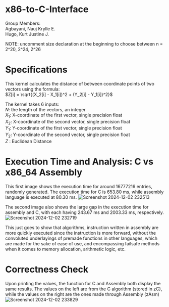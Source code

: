 # x86-to-C-Interface

Group Members:  
Agbayani, Nauj Krylle E.  
Hugo, Kurt Justine J.  

NOTE: uncomment size declaration at the beginning to choose between n = 2^20, 2^24, 2^26

# Specifications
This kernel calculates the distance of between coordinate points of two vectors using the formula:  
$Z[i] = \sqrt{(X_2[i] - X_1[i])^2 + (Y_2[i] - Y_1[i])^2}$  

The kernel takes 6 inputs:  
$N$: the length of the vectors, an integer  
$X_1$: X-coordinate of the first vector, single precision float  
$X_2$: X-coordinate of the second vector, single precision float  
$Y_1$: Y-coordinate of the first vector, single precision float  
$Y_2$: Y-coordinate of the second vector, single precision float  
$Z$ : Euclidean Distance

# Execution Time and Analysis: C vs x86_64 Assembly
This first image shows the execution time for around 16777216 entries, randomly generated. The execution time for C is 653.80 ms, while assembly language is executed at 80.30 ms.
![Screenshot 2024-12-02 232513](https://github.com/user-attachments/assets/a3fcc044-e05d-48b2-aaf0-a12de05af7ef)

The second image also shows the large gap in the execution time for assembly and C, with each having 243.67 ms and 2003.33 ms, respectively.
![Screenshot 2024-12-02 232719](https://github.com/user-attachments/assets/b8a4efd5-94d3-4539-8d82-9c7090e24d5f)

This just goes to show that algorithms, instruction written in assembly are more quickly executed since the instruction is more forward, without the convoluted underlayings of premade functions in other languages, which are made for the sake of ease of use, and encompassing failsafe methods when it comes to memory allocation, arithmetic logic, etc.

# Correctness Check
Upon printing the values, the function for C and Assembly both display the same results. The values on the left are from the C algorithm (stored in zC), while the values on the right are the ones made through Assembly (zAsm)
![Screenshot 2024-12-02 233829](https://github.com/user-attachments/assets/1f9ac569-c5ff-4718-a0d3-030cda3c7606)

